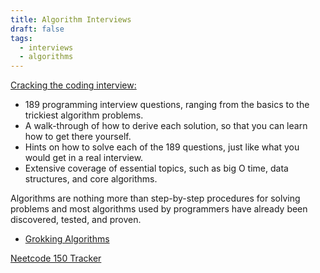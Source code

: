 ```yaml
---
title: Algorithm Interviews
draft: false
tags:
  - interviews
  - algorithms
---
```


[Cracking the coding interview:](https://www.amazon.com.au/Cracking-Coding-Interview-Programming-Questions/dp/0984782850/ref=pd_bxgy_d_sccl_1/356-5436927-2766749?pd_rd_w=96CHX&content-id=amzn1.sym.b8fb0fcd-bf7a-49df-a0d3-2b4768adaa5a&pf_rd_p=b8fb0fcd-bf7a-49df-a0d3-2b4768adaa5a&pf_rd_r=77BVPQ26GWC1GZPEZ529&pd_rd_wg=4QMHM&pd_rd_r=f1d481e0-1ab4-439c-94bf-a977e7e8400b&pd_rd_i=0984782850&psc=1)
* 189 programming interview questions, ranging from the basics to the trickiest algorithm problems.
* A walk-through of how to derive each solution, so that you can learn how to get there yourself.
* Hints on how to solve each of the 189 questions, just like what you would get in a real interview.
* Extensive coverage of essential topics, such as big O time, data structures, and core algorithms.


Algorithms are nothing more than step-by-step procedures for solving problems and most algorithms used by programmers have already been discovered, tested, and proven.
- [Grokking Algorithms](https://www.amazon.com.au/Grokking-Algorithms-Aditya-Y-Bhargava/dp/1617292230)



[Neetcode 150 Tracker](https://docs.google.com/spreadsheets/d/1oQmNTZ-FUUdOMoir2YlfRdpmSo6XTIG9OHT3vvYzpLs/edit?usp=sharing)

